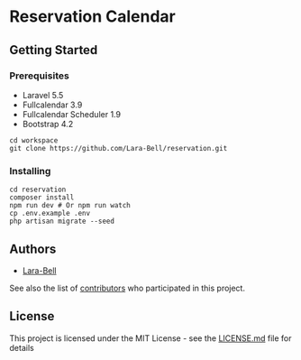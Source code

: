 # Reservation Calendar


## Getting Started


### Prerequisites

* Laravel 5.5
* Fullcalendar 3.9
* Fullcalendar Scheduler 1.9
* Bootstrap 4.2

```
cd workspace
git clone https://github.com/Lara-Bell/reservation.git
```

### Installing

```
cd reservation
composer install
npm run dev # Or npm run watch
cp .env.example .env
php artisan migrate --seed
```

## Authors

- [Lara-Bell](https://github.com/Lara-Bell)

See also the list of [contributors](https://github.com/Lara-Bell/reservation/contributors) who participated in this project.

## License

This project is licensed under the MIT License - see the [LICENSE.md](LICENSE.md) file for details
